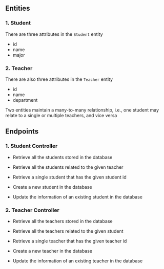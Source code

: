 ## Entities
### 1. Student
There are three attributes in the `Student` entity
- id
- name
- major

### 2. Teacher
There are also three attributes in the `Teacher` entity
- id
- name
- department

Two entities maintain a many-to-many relationship, i.e., one student
may relate to a single or multiple teachers, and vice versa



## Endpoints
### 1. Student Controller
- Retrieve all the students stored in the database


- Retrieve all the students related to the given teacher


- Retrieve a single student that has the given student id


- Create a new student in the database


- Update the information of an existing student in the database

### 2. Teacher Controller
- Retrieve all the teachers stored in the database


- Retrieve all the teachers related to the given student


- Retrieve a single teacher that has the given teacher id


- Create a new teacher in the database


- Update the information of an existing teacher in the database
